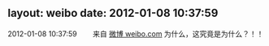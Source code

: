 layout: weibo
date: 2012-01-08 10:37:59
---
<meta name="referrer" content="no-referrer" />

2012-01-08 10:37:59  &nbsp;&nbsp;&nbsp;&nbsp;&nbsp;&nbsp; 来自 <a href="http://weibo.com/" rel="nofollow">微博 weibo.com</a>
为什么，这究竟是为什么？！！ ​​​
